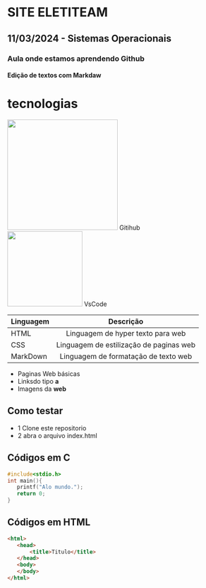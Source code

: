 # SITE ELETITEAM
## 11/03/2024 - Sistemas Operacionais
### Aula onde estamos aprendendo Github
#### Edição de textos com Markdaw

# tecnologias
<img src="https://1000logos.net/wp-content/uploads/2021/05/GitHub-logo.png" style="width:250px"> Gitihub<br>
<img src="https://cdn.iconscout.com/icon/free/png-256/free-visual-studio-code-1868941-1583105.png?f=webp" style="width:170px"> VsCode<br>

|Linguagem|Descrição|
|-|:-:|
|HTML|Linguagem de hyper texto para web|
|CSS|Linguagem de estilização de paginas web|
|MarkDown|Linguagem de formatação de texto web|
 - Paginas Web básicas
 - Linksdo tipo **a**
 - Imagens da **web**

 ## Como testar
 - 1 Clone este repositorio
 - 2 abra o arquivo index.html

 ## Códigos em C
 ```c
 #include<stdio.h>
 int main(){
    printf("Alo mundo.");
    return 0;
 }
 ```
 ## Códigos em HTML
 ```html
 <html>
    <head>
        <title>Titulo</title>
    </head>
    <body>
    </body>
</html>